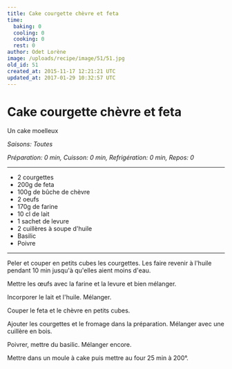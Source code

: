 ```yaml
---
title: Cake courgette chèvre et feta
time:
  baking: 0
  cooling: 0
  cooking: 0
  rest: 0
author: Odet Lorène
image: /uploads/recipe/image/51/51.jpg
old_id: 51
created_at: 2015-11-17 12:21:21 UTC
updated_at: 2017-01-29 10:32:57 UTC
---
```


# Cake courgette chèvre et feta

Un cake moelleux

_Saisons: Toutes_

_Préparation: 0 min, Cuisson: 0 min, Refrigération: 0 min, Repos: 0_

---

- 2 courgettes
- 200g de feta
- 100g de bûche de chèvre
- 2 oeufs
- 170g de farine
- 10 cl de lait
- 1 sachet de levure
- 2 cuillères à soupe d'huile
- Basilic
- Poivre

---

Peler et couper en petits cubes les courgettes. Les faire revenir à l'huile pendant 10 min jusqu'à qu'elles aient moins d'eau.

Mettre les œufs avec la farine et la levure et bien mélanger.

Incorporer le lait et l'huile. Mélanger.

Couper le feta et le chèvre en petits cubes.

Ajouter les courgettes et le fromage dans la préparation. Mélanger avec une cuillère en bois.

Poivrer, mettre du basilic. Mélanger encore.

Mettre dans un moule à cake puis mettre au four 25 min à 200°.
